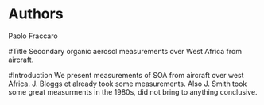 # Authors 
Paolo Fraccaro

#Title
Secondary organic aerosol measurements over West Africa from aircraft.

#Introduction
We present measurements of SOA from aircraft over west Africa.
J. Bloggs et already took some measurements. Also J. Smith took some great measurments in the 1980s, did not bring to anything conclusive.
